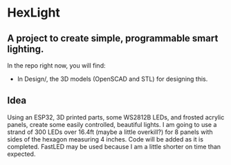 # HexLight
## A project to create simple, programmable smart lighting.
In the repo right now, you will find:
- In Design/, the 3D models (OpenSCAD and STL) for designing this.
## Idea
Using an ESP32, 3D printed parts, some WS2812B LEDs, and frosted acrylic panels, create some easily controlled, beautiful lights.
I am going to use a strand of 300 LEDs over 16.4ft (maybe a little overkill?) for 8 panels with sides of the hexagon measuring 4 inches.
Code will be added as it is completed. FastLED may be used because I am a little shorter on time than expected.
